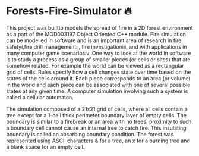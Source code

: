 # Forests-Fire-Simulator 🔥

This project was builtto models the spread of fire in a 2D forest environment as a part of the MOD003197 Object Oriented C++ module. Fire simulation can be modelled in software and is an important area of research in fire safetyi,fire drill managementii, fire investigationiii, and with applications in many computer
game scenariosiv .One way to look at the world in software is to study a process as a group of smaller pieces (or cells or sites) that are somehow related. For example the world can be viewed as a rectangular grid of cells. Rules specify how a cell changes state over time based on the states of the
cells around it. Each piece corresponds to an area (or volume) in the world and each piece can be associated with one of several possible states at any given time. A computer simulation involving such a system is called a cellular automaton. 

The simulation composed of a 21x21 grid of cells, where all cells contain a tree except for a 1-cell thick perimeter boundary layer of empty cells. The boundary is similar to a firebreak or an area with no trees; proximity to such a boundary cell cannot cause an internal tree to catch fire. This insulating boundary is called an absorbing boundary condition. The forest was represented using ASCII characters & for a tree, an x for a burning tree and a blank space for an empty cell.
